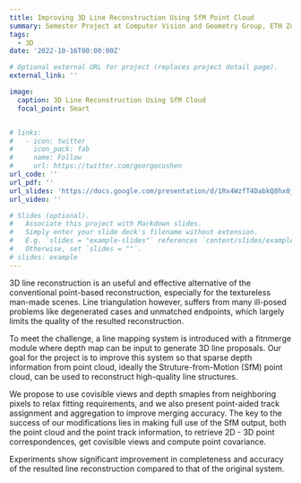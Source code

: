 ```yaml
---
title: Improving 3D Line Reconstruction Using SfM Point Cloud
summary: Semester Project at Computer Vision and Geometry Group, ETH Zurich
tags:
  - 3D
date: '2022-10-16T00:00:00Z'

# Optional external URL for project (replaces project detail page).
external_link: ''

image:
  caption: 3D Line Reconstruction Using SfM Cloud
  focal_point: Smart


# links:
#   - icon: twitter
#     icon_pack: fab
#     name: Follow
#     url: https://twitter.com/georgecushen
url_code: ''
url_pdf: ''
url_slides: 'https://docs.google.com/presentation/d/1Rx4WzfT4DabkQ8hx0j0083zZKl9ZsGW5/edit?usp=sharing&ouid=101736090028508638112&rtpof=true&sd=true'
url_video: ''

# Slides (optional).
#   Associate this project with Markdown slides.
#   Simply enter your slide deck's filename without extension.
#   E.g. `slides = "example-slides"` references `content/slides/example-slides.md`.
#   Otherwise, set `slides = ""`.
# slides: example
---
```


3D line reconstruction is an useful and effective alternative of the conventional point-based reconstruction, especially for the textureless man-made scenes. Line triangulation however, suffers from many ill-posed problems like degenerated cases
and unmatched endpoints, which largely limits the quality of the resulted reconstruction. 


To meet the challenge, a line mapping system is introduced with a fitnmerge module where depth map can be input to generate 3D line proposals. Our goal for the project is to improve this system so that sparse depth information from point cloud, ideally the Struture-from-Motion (SfM) point cloud, can be used to reconstruct high-quality line structures. 


We propose to use covisible views and depth smaples from neighboring pixels to relax fitting requirements, and we also present point-aided track assignment and aggregation to improve merging accuracy. The key to the success of our modifications lies in making full use of the SfM output, both the point cloud and the point track information, to retrieve 2D - 3D point correspondences, get covisible views and compute point covariance. 


Experiments show significant improvement in completeness and accuracy of the resulted line reconstruction compared to that of
the original system.